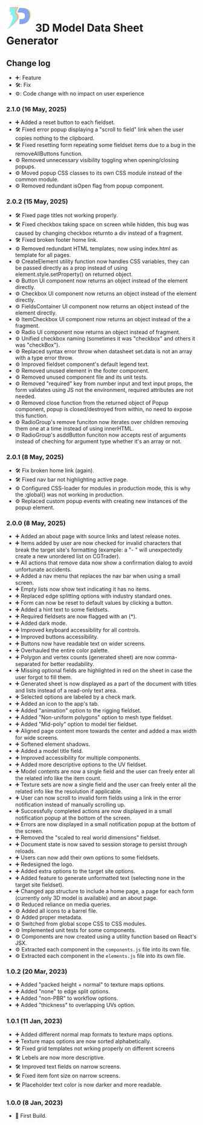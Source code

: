 # <img src="./src/assets/logo/logo.svg" width="70px"> 3D Model Data Sheet Generator

## Change log

- ➕: Feature
- 🛠️: Fix
- ⚙️: Code change with no impact on user experience

### **2.1.0 (16 May, 2025)** 

- ➕ Added a reset button to each fieldset.
- 🛠️ Fixed error popup displaying a "scroll to field" link when the user copies nothing to the clipboard.
- 🛠️ Fixed resetting form repeating some fieldset items due to a bug in the removeAllButtons function.
- ⚙️ Removed unnecessary visibility toggling when opening/closing popups.
- ⚙️ Moved popup CSS classes to its own CSS module instead of the common module.
- ⚙️ Removed redundant isOpen flag from popup component.

### **2.0.2 (15 May, 2025)**

- 🛠️ Fixed page titles not working properly.
- 🛠️ Fixed checkbox taking space on screen while hidden, this bug was caused by changing checkbox returnto a div instead of a fragment.
- 🛠️ Fixed broken footer home link.
- ⚙️ Removed redundant HTML templates, now using index.html as template for all pages.
- ⚙️ CreateElement utility function now handles CSS variables, they can be passed directly as a prop instead of using element.style.setProperty() on returned object.
- ⚙️ Button UI component now returns an object instead of the element directly.
- ⚙️ Checkbox UI component now returns an object instead of the element directly.
- ⚙️ FieldsContainer UI component now returns an object instead of the element directly.
- ⚙️ ItemCheckbox UI component now returns an object instead of the a fragment.
- ⚙️ Radio UI component now returns an object instead of fragment.
- ⚙️ Unified checkbox naming (sometimes it was "checkbox" and others it was "checkBox").
- ⚙️ Replaced syntax error throw when datasheet set.data is not an array with a type error throw.
- ⚙️ Improved fieldset component's default legend text.
- ⚙️ Removed unused element in the footer component.
- ⚙️ Removed unused component file and its unit tests.
- ⚙️ Removed "required" key from number input and text input props, the form validates using JS not the environment, required attributes are not needed.
- ⚙️ Removed close function from the returned object of Popup component, popup is closed/destroyed from within, no need to expose this function.
- ⚙️ RadioGroup's remove funciton now iterates over children removing them one at a time instead of using innerHTML.
- ⚙️ RadioGroup's asddButton funciton now accepts rest of arguments instead of cheching for argument type whether it's an array or not.

### **2.0.1 (8 May, 2025)**

- 🛠️ Fix broken home link (again).
- 🛠️ Fixed nav bar not highlighting active page.
- ⚙️ Configured CSS-loader for modules in production mode, this is why the :global() was not working in production.
- ⚙️ Replaced custom popup events with creating new instances of the popup element.

### **2.0.0 (8 May, 2025)**

- ➕ Added an about page with source links and latest release notes.
- ➕ Items added by user are now checked for invalid characters that break the target site's formatting (example: a "- " will unexpectedly create a new unordered list on CGTrader).
- ➕ All actions that remove data now show a confirmation dialog to avoid unfortunate accidents.
- ➕ Added a nav menu that replaces the nav bar when using a small screen.
- ➕ Empty lists now show text indicating it has no items.
- ➕ Replaced edge splitting options with industry standard ones.
- ➕ Form can now be reset to default values by clicking a button.
- ➕ Added a hint text to some fieldsets.
- ➕ Required fieldsets are now flagged with an (*).
- ➕ Added dark mode.
- ➕ Improved keyboard accessibility for all controls.
- ➕ Improved buttons accessibility.
- ➕ Buttons now have readable text on wider screens.
- ➕ Overhauled the entire color palette.
- ➕ Polygon and vertex counts (generated sheet) are now comma-separated for better readability.
- ➕ Missing optional fields are highlighted in red on the sheet in case the user forgot to fill them.
- ➕ Generated sheet is now displayed as a part of the document with titles and lists instead of a read-only text area.
- ➕ Selected options are labeled by a check mark.
- ➕ Added an icon to the app's tab.
- ➕ Added "animation" option to the rigging fieldset.
- ➕ Added "Non-uniform polygons" option to mesh type fieldset.
- ➕ Added "Mid-poly" option to model tier fieldset.
- ➕ Aligned page content more towards the center and added a max width for wide screens.
- ➕ Softened element shadows.
- ➕ Added a model title field.
- ➕ Improved accessibility for multiple components.
- ➕ Added more descriptive options to the UV fieldset.
- ➕ Model contents are now a single field and the user can freely enter all the related info like the item count.
- ➕ Texture sets are now a single field and the user can freely enter all the related info like the resolution if applicable.
- ➕ User can now scroll to invalid form fields using a link in the error notification instead of manually scrolling up.
- ➕ Successfully completed actions are now displayed in a small notification popup at the bottom of the screen.
- ➕ Errors are now displayed in a small notification popup at the bottom of the screen.
- ➕ Removed the "scaled to real world dimensions" fieldset.
- ➕ Document state is now saved to session storage to persist through reloads.
- ➕ Users can now add their own options to some fieldsets.
- ➕ Redesigned the logo.
- ➕ Added extra options to the target site options.
- ➕ Added feature to generate unformatted text (selecting none in the target site fieldset).
- ➕ Changed app structure to include a home page, a page for each form (currently only 3D model is available) and an about page.
- ⚙️ Reduced reliance on media queries.
- ⚙️ Added all icons to a barrel file.
- ⚙️ Added proper metadata.
- ⚙️ Switched from global scope CSS to CSS modules.
- ⚙️ Implemented unit tests for some components.
- ⚙️ Components are now created using a utility function based on React's JSX.
- ⚙️ Extracted each component in the ```components.js``` file into its own file.
- ⚙️ Extracted each component in the ```elements.js``` file into its own file.

### **1.0.2 (20 Mar, 2023)**

- ➕ Added "packed height + normal" to texture maps options.
- ➕ Added "none" to edge split options.
- ➕ Added "non-PBR" to workflow options.
- ➕ Added "thickness" to overlapping UVs option.

### **1.0.1 (11 Jan, 2023)**

- ➕ Added different normal map formats to texture maps options.
- ➕ Texture maps options are now sorted alphabetically.
- 🛠️ Fixed grid templates not wrking properly on different screens
- 🛠️ Lebels are now more descriptive.
- 🛠️ Improved text fields on narrow screens.
- 🛠️ Fixed item font size on narrow screens.
- 🛠️ Placeholder text color is now darker and more readable.

### **1.0.0 (8 Jan, 2023)** 

- 🚀 First Build.